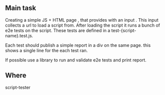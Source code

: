 ## Main task 

Creating a simple JS + HTML page , that provides with an input . This input collects a url to load a script from. After loading the script it runs a bunch of e2e tests on the script. These tests are defined in a test-{script-name}.test.js.  

Each test should publish a simple report in a div on the same page. this shows a single line for the each test ran. 

If possible use a library to run and validate e2e tests and print report.

## Where
script-tester


